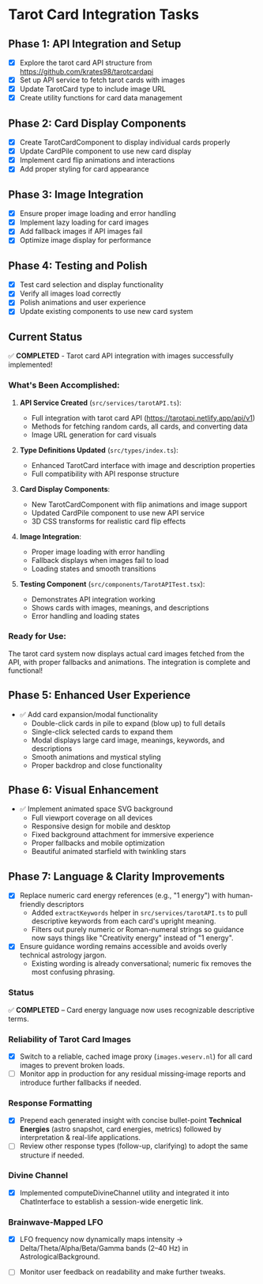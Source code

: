# Tarot Card Integration Tasks

## Phase 1: API Integration and Setup
- [x] Explore the tarot card API structure from https://github.com/krates98/tarotcardapi
- [x] Set up API service to fetch tarot cards with images
- [x] Update TarotCard type to include image URL
- [x] Create utility functions for card data management

## Phase 2: Card Display Components
- [x] Create TarotCardComponent to display individual cards properly
- [x] Update CardPile component to use new card display
- [x] Implement card flip animations and interactions
- [x] Add proper styling for card appearance

## Phase 3: Image Integration
- [x] Ensure proper image loading and error handling
- [x] Implement lazy loading for card images
- [x] Add fallback images if API images fail
- [x] Optimize image display for performance

## Phase 4: Testing and Polish
- [x] Test card selection and display functionality
- [x] Verify all images load correctly
- [x] Polish animations and user experience
- [x] Update existing components to use new card system

## Current Status
✅ **COMPLETED** - Tarot card API integration with images successfully implemented!

### What's Been Accomplished:
1. **API Service Created** (`src/services/tarotAPI.ts`):
   - Full integration with tarot card API (https://tarotapi.netlify.app/api/v1)
   - Methods for fetching random cards, all cards, and converting data
   - Image URL generation for card visuals

2. **Type Definitions Updated** (`src/types/index.ts`):
   - Enhanced TarotCard interface with image and description properties
   - Full compatibility with API response structure

3. **Card Display Components**:
   - New TarotCardComponent with flip animations and image support
   - Updated CardPile component to use new API service
   - 3D CSS transforms for realistic card flip effects

4. **Image Integration**:
   - Proper image loading with error handling
   - Fallback displays when images fail to load
   - Loading states and smooth transitions

5. **Testing Component** (`src/components/TarotAPITest.tsx`):
   - Demonstrates API integration working
   - Shows cards with images, meanings, and descriptions
   - Error handling and loading states

### Ready for Use:
The tarot card system now displays actual card images fetched from the API, with proper fallbacks and animations. The integration is complete and functional!

## Phase 5: Enhanced User Experience
- ✅ Add card expansion/modal functionality
  - Double-click cards in pile to expand (blow up) to full details
  - Single-click selected cards to expand them
  - Modal displays large card image, meanings, keywords, and descriptions
  - Smooth animations and mystical styling
  - Proper backdrop and close functionality

## Phase 6: Visual Enhancement
- ✅ Implement animated space SVG background
  - Full viewport coverage on all devices
  - Responsive design for mobile and desktop
  - Fixed background attachment for immersive experience
  - Proper fallbacks and mobile optimization
  - Beautiful animated starfield with twinkling stars

## Phase 7: Language & Clarity Improvements

- [x] Replace numeric card energy references (e.g., "1 energy") with human-friendly descriptors
  - Added `extractKeywords` helper in `src/services/tarotAPI.ts` to pull descriptive keywords from each card's upright meaning.
  - Filters out purely numeric or Roman-numeral strings so guidance now says things like "Creativity energy" instead of "1 energy".
- [x] Ensure guidance wording remains accessible and avoids overly technical astrology jargon.
  - Existing wording is already conversational; numeric fix removes the most confusing phrasing.

### Status

✅ **COMPLETED** – Card energy language now uses recognizable descriptive terms.

### Reliability of Tarot Card Images
- [x] Switch to a reliable, cached image proxy (`images.weserv.nl`) for all card images to prevent broken loads.
- [ ] Monitor app in production for any residual missing‐image reports and introduce further fallbacks if needed.

### Response Formatting
- [x] Prepend each generated insight with concise bullet-point **Technical Energies** (astro snapshot, card energies, metrics) followed by interpretation & real-life applications.
- [ ] Review other response types (follow-up, clarifying) to adopt the same structure if needed.

### Divine Channel
- [x] Implemented computeDivineChannel utility and integrated it into ChatInterface to establish a session-wide energetic link.

### Brainwave-Mapped LFO
- [x] LFO frequency now dynamically maps intensity → Delta/Theta/Alpha/Beta/Gamma bands (2–40 Hz) in AstrologicalBackground.

- [ ] Monitor user feedback on readability and make further tweaks. 